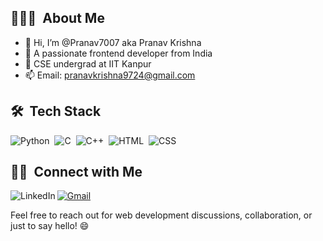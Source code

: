 ## 👨🏻‍💻 &nbsp;About Me

- 👋 Hi, I’m @Pranav7007 aka Pranav Krishna
- 👀 A passionate frontend developer from India
- 🏫 CSE undergrad at IIT Kanpur
- 📫 Email: pranavkrishna9724@gmail.com

## 🛠 &nbsp;Tech Stack

![Python](https://img.shields.io/badge/-Python-05122A?style=flat&logo=python)&nbsp;
![C](https://img.shields.io/badge/-C-05122A?style=flat&logo=C&logoColor=A8B9CC)&nbsp;
![C++](https://img.shields.io/badge/-C++-05122A?style=flat&logo=C%2B%2B&logoColor=00599C)&nbsp;
![HTML](https://img.shields.io/badge/-HTML-05122A?style=flat&logo=HTML5)&nbsp;
![CSS](https://img.shields.io/badge/-CSS-05122A?style=flat&logo=CSS3&logoColor=1572B6)&nbsp;





 ## 🤝🏻 &nbsp;Connect with Me

<a href="https://www.linkedin.com/in/pranav-krishna-9aa454283" target="_blank" title="LinkedIn">
  <img align="left" alt="LinkedIn" src="https://img.shields.io/badge/LinkedIn-0077B5?style=for-the-badge&logo=linkedin&logoColor=white" />
</a>

[![Gmail](https://img.shields.io/badge/-gmail-%23D14836?style=for-the-badge&logo=Gmail&logoColor=white)](mailto:21bcs089@iiitdmj.ac.in)


 
Feel free to reach out for web development discussions, collaboration, or just to say hello! 😄


